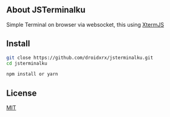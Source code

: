 ## About JSTerminalku

Simple Terminal on browser via websocket, this using [XtermJS](https://github.com/xtermjs/xterm.js)

## Install

```bash
git close https://github.com/droidxrx/jsterminalku.git
cd jsterminalku

npm install or yarn
```

## License

[MIT](LICENSE)
